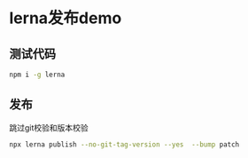 # lerna发布demo

## 测试代码

```bash
npm i -g lerna
```

## 发布

跳过git校验和版本校验

```bash
npx lerna publish --no-git-tag-version --yes  --bump patch
```
